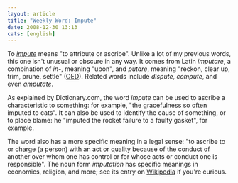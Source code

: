 ```yaml
---
layout: article
title: "Weekly Word: Impute"
date: 2008-12-30 13:13
cats: [english]
---
```

To <em><a href="http://dictionary.reference.com/browse/impute">impute</a></em> means "to attribute or ascribe". Unlike a lot of my previous words, this one isn't unusual or obscure in any way. It comes from Latin <em>imputare</em>, a combination of <em>in-</em>, meaning "upon", and <em>putare</em>, meaning "reckon, clear up, trim, prune, settle" (<a href="http://www.etymonline.com/index.php?term=impute" title="Online Etymology Dictionary - impute">OED</a>). Related words include <em>dispute</em>, <em>compute</em>, and even <em>amputate</em>.

As explained by Dictionary.com, the word <em>impute</em> can be used to ascribe a characteristic to something: for example, "the gracefulness so often imputed to cats". It can also be used to identify the cause of something, or to place blame: he "imputed the rocket failure to a faulty gasket", for example.

The word also has a more specific meaning in a legal sense: "to ascribe to or charge (a person) with an act or quality because of the conduct of another over whom one has control or for whose acts or conduct one is responsible". The noun form <em>imputation</em> has specific meanings in economics, religion, and more; see its entry on <a href="http://en.wikipedia.org/wiki/Imputation" title="Imputation">Wikipedia</a> if you're curious.
